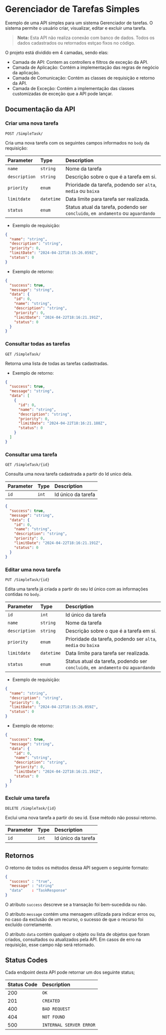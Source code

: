 # Gerenciador de Tarefas Simples

Exemplo de uma API simples para um sistema Gerenciador de tarefas. O sistema permite o usuário criar, visualizar, editar e excluir uma tarefa. 

> **Nota:** Esta API não realiza conexão com banco de dados. Todos os dados cadastrados ou retornados estçao fixos no código.

O projeto está dividido em 4 camadas, sendo elas:

- Camada de API: Contem as controllers e filtros de exceção da API.
- Camada de Aplicação: Contém a implementação das regras de negócio da aplicação.
- Camada de Comunicação: Contém as classes de requisição e retorno da API.
- Camada de Exceção: Contém a implementação das classes customizadas de exceção que a API pode lançar.

## Documentação da API

### Criar uma nova tarefa

```http
POST /SimpleTask/
```

Cria uma nova tarefa com os seguintes campos informados no `body` da requisição:

| Parameter | Type | Description |
| :--- | :--- | :--- |
| `name` | `string` | Nome da tarefa |
| `description` | `string` | Descrição sobre o que é a tarefa em si. |
| `priority` | `enum` | Prioridade da tarefa, podendo ser `alta`, `media` ou `baixa`|
| `limitdate` | `datetime` | Data limite para tarefa ser realizada. |
| `status` | `enum` | Status atual da tarefa,  podendo ser `concluido`, `em andamento` ou `aguardando` |

- Exemplo de requisição:

```json
{
  "name": "string",
  "description": "string",
  "priority": 0,
  "limitDate": "2024-04-22T18:15:26.059Z",
  "status": 0
}
```

- Exemplo de retorno:

```json
{
  "success": true,
  "message": "string",
  "data": {
    "id": 0,
    "name": "string",
    "description": "string",
    "priority": 0,
    "limitDate": "2024-04-22T18:16:21.191Z",
    "status": 0
  }
}
```

### Consultar todas as tarefas

```http
GET /SimpleTask/
```

Retorna uma lista de todas as tarefas cadastradas.

- Exemplo de retorno: 

```json
{
  "success": true,
  "message": "string",
  "data": [
    {
      "id": 0,
      "name": "string",
      "description": "string",
      "priority": 0,
      "limitDate": "2024-04-22T18:16:21.188Z",
      "status": 0
    }
  ]
}
```

### Consultar uma tarefa

```http
GET /SimpleTask/{id}
```

Consulta uma nova tarefa cadastrada a partir do Id unico dela.

| Parameter | Type | Description |
| :--- | :--- | :--- |
| `id` | `int` | Id único da tarefa |

```json
{
  "success": true,
  "message": "string",
  "data": {
    "id": 0,
    "name": "string",
    "description": "string",
    "priority": 0,
    "limitDate": "2024-04-22T18:16:21.191Z",
    "status": 0
  }
}
```

### Editar uma nova tarefa

```http
PUT /SimpleTask/{id}
```

Edita uma tarefa já criada a partir do seu Id único com as informações contidas no `body`.

| Parameter | Type | Description |
| :--- | :--- | :--- |
| `id` | `int` | Id único da tarefa |
| `name` | `string` | Nome da tarefa |
| `description` | `string` | Descrição sobre o que é a tarefa em si. |
| `priority` | `enum` | Prioridade da tarefa, podendo ser `alta`, `media` ou `baixa`|
| `limitdate` | `datetime` | Data limite para tarefa ser realizada. |
| `status` | `enum` | Status atual da tarefa,  podendo ser `concluido`, `em andamento` ou `aguardando` |

- Exemplo de requisição:

```json
{
  "name": "string",
  "description": "string",
  "priority": 0,
  "limitDate": "2024-04-22T18:15:26.059Z",
  "status": 0
}
```

- Exemplo de retorno:

```json
{
  "success": true,
  "message": "string",
  "data": {
    "id": 0,
    "name": "string",
    "description": "string",
    "priority": 0,
    "limitDate": "2024-04-22T18:16:21.191Z",
    "status": 0
  }
}
```

### Excluir uma tarefa

```http
DELETE /SimpleTask/{id}
```

Exclui uma nova tarefa a partir do seu id. Esse método não possui retorno.

| Parameter | Type | Description |
| :--- | :--- | :--- |
| `id` | `int` | Id único da tarefa |

## Retornos

O retorno de todos os métodos dessa API seguem o seguinte formato:

```json
{
  "success" : "true",
  "message" : "string"
  "data"    : "TaskResponse"
}
```

O atributo `success` descreve se a transação foi bem-sucedida ou não.

O atributo `message` contém uma mensagem utilizada para indicar erros ou, no caso da exclusão de um recurso, o sucesso de que o recurso foi excluído corretamente.

O atributo `data` contém qualquer o objeto ou lista de objetos que foram criados, consultados ou atualizados pela API. Em casos de erro na requisição, esse campo nãp será retornado.

## Status Codes

Cada endpoint desta API pode retornar um dos seguinte status;

| Status Code | Description |
| :--- | :--- |
| 200 | `OK` |
| 201 | `CREATED` |
| 400 | `BAD REQUEST` |
| 404 | `NOT FOUND` |
| 500 | `INTERNAL SERVER ERROR` |
